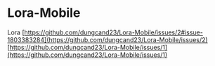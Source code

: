 # Lora-Mobile
Lora
[https://github.com/dungcand23/Lora-Mobile/issues/2#issue-1803383284](https://github.com/dungcand23/Lora-Mobile/issues/2)
[https://github.com/dungcand23/Lora-Mobile/issues/1](https://github.com/dungcand23/Lora-Mobile/issues/1)
